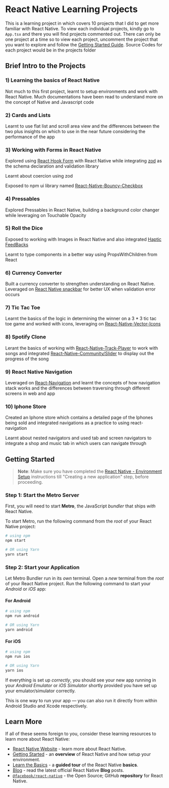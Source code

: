 # React Native Learning Projects

This is a learning project in which covers 10 projects that I did to get more familiar with React Native. To view each individual projects, kindly go to `App.tsx` and there you will find projects commented out. There can only be one project at a time so to view each project, uncomment the project that you want to explore and follow the [Getting Started Guide](#getting-started). Source Codes for each project would be in the projects folder

## Brief Intro to the Projects

### 1) Learning the basics of React Native

Not much to this first project, learnt to setup environments and work with React Native. Much documentations have been read to understand more on the concept of Native and Javascript code

### 2) Cards and Lists

Learnt to use flat list and scroll area view and the differences between the two plus insights on which to use in the near future considering the performance of the app

### 3) Working with Forms in React Native

Explored using [React Hook Form](https://www.react-hook-form.com/) with React Native while integrating [zod](https://zod.dev/) as the schema declaration and validation library

Learnt about coercion using zod

Exposed to npm ui library named [React-Native-Bouncy-Checkbox](https://www.npmjs.com/package/react-native-bouncy-checkbox)

### 4) Pressables

Explored Pressables in React Native, building a background color changer while leveraging on Touchable Opacity

### 5) Roll the Dice

Exposed to working with Images in React Native and also integrated [Haptic FeedBacks](https://www.npmjs.com/package/react-native-haptic-feedback)

Learnt to type components in a better way using PropsWithChildren from React

### 6) Currency Converter

Built a currency converter to strengthen understanding on React Native. Leveraged on [React Native snackbar](https://www.npmjs.com/package/react-native-snackbar) for better UX when validation error occurs

### 7) Tic Tac Toe

Learnt the basics of the logic in determining the winner on a 3 \* 3 tic tac toe game and worked with icons, leveraging on [React-Native-Vector-Icons](https://github.com/oblador/react-native-vector-icons)

### 8) Spotify Clone

Lerant the basics of working with [React-Native-Track-Player](https://www.npmjs.com/package/react-native-track-player) to work with songs and integrated [React-Native-Community/Slider](https://www.npmjs.com/package/@react-native-community/slider) to display out the progress of the song

### 9) React Native Navigation

Leveraged on [React-Navigation](https://reactnavigation.org/) and learnt the concepts of how navigation stack works and the differences between traversing through different screens in web and app

### 10) Iphone Store

Created an Iphone store which contains a detailed page of the Iphones being sold and integrated navigations as a practice to using react-navigation

Learnt about nested navigators and used tab and screen navigators to integrate a shop and music tab in which users can navigate through

## Getting Started

> **Note**: Make sure you have completed the [React Native - Environment Setup](https://reactnative.dev/docs/environment-setup) instructions till "Creating a new application" step, before proceeding.

### Step 1: Start the Metro Server

First, you will need to start **Metro**, the JavaScript _bundler_ that ships _with_ React Native.

To start Metro, run the following command from the _root_ of your React Native project:

```bash
# using npm
npm start

# OR using Yarn
yarn start
```

### Step 2: Start your Application

Let Metro Bundler run in its _own_ terminal. Open a _new_ terminal from the _root_ of your React Native project. Run the following command to start your _Android_ or _iOS_ app:

#### For Android

```bash
# using npm
npm run android

# OR using Yarn
yarn android
```

#### For iOS

```bash
# using npm
npm run ios

# OR using Yarn
yarn ios
```

If everything is set up _correctly_, you should see your new app running in your _Android Emulator_ or _iOS Simulator_ shortly provided you have set up your emulator/simulator correctly.

This is one way to run your app — you can also run it directly from within Android Studio and Xcode respectively.

## Learn More

If all of these seems foreign to you, consider these learning resources to learn more about React Native:

- [React Native Website](https://reactnative.dev) - learn more about React Native.
- [Getting Started](https://reactnative.dev/docs/environment-setup) - an **overview** of React Native and how setup your environment.
- [Learn the Basics](https://reactnative.dev/docs/getting-started) - a **guided tour** of the React Native **basics**.
- [Blog](https://reactnative.dev/blog) - read the latest official React Native **Blog** posts.
- [`@facebook/react-native`](https://github.com/facebook/react-native) - the Open Source; GitHub **repository** for React Native.
